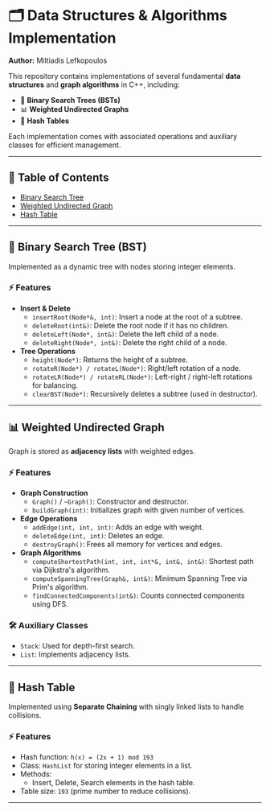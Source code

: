 # 🗂️ Data Structures & Algorithms Implementation

**Author:** Miltiadis Lefkopoulos  

This repository contains implementations of several fundamental **data structures** and **graph algorithms** in C++, including:

- 🌳 **Binary Search Trees (BSTs)**
- 📊 **Weighted Undirected Graphs**
- 🧩 **Hash Tables**

Each implementation comes with associated operations and auxiliary classes for efficient management.

---

## 📑 Table of Contents

- [Binary Search Tree](#binary-search-tree-bst)
- [Weighted Undirected Graph](#weighted-undirected-graph)
- [Hash Table](#hash-table)

---

## 🌳 Binary Search Tree (BST)

Implemented as a dynamic tree with nodes storing integer elements.  

### ⚡ Features

- **Insert & Delete**
  - `insertRoot(Node*&, int)`: Insert a node at the root of a subtree.
  - `deleteRoot(int&)`: Delete the root node if it has no children.
  - `deleteLeft(Node*, int&)`: Delete the left child of a node.
  - `deleteRight(Node*, int&)`: Delete the right child of a node.
- **Tree Operations**
  - `height(Node*)`: Returns the height of a subtree.
  - `rotateR(Node*) / rotateL(Node*)`: Right/left rotation of a node.
  - `rotateLR(Node*) / rotateRL(Node*)`: Left-right / right-left rotations for balancing.
  - `clearBST(Node*)`: Recursively deletes a subtree (used in destructor).

---

## 📊 Weighted Undirected Graph

Graph is stored as **adjacency lists** with weighted edges.  

### ⚡ Features

- **Graph Construction**
  - `Graph()` / `~Graph()`: Constructor and destructor.
  - `buildGraph(int)`: Initializes graph with given number of vertices.
- **Edge Operations**
  - `addEdge(int, int, int)`: Adds an edge with weight.
  - `deleteEdge(int, int)`: Deletes an edge.
  - `destroyGraph()`: Frees all memory for vertices and edges.
- **Graph Algorithms**
  - `computeShortestPath(int, int, int*&, int&, int&)`: Shortest path via Dijkstra's algorithm.
  - `computeSpanningTree(Graph&, int&)`: Minimum Spanning Tree via Prim's algorithm.
  - `findConnectedComponents(int&)`: Counts connected components using DFS.

### 🛠️ Auxiliary Classes

- `Stack`: Used for depth-first search.
- `List`: Implements adjacency lists.

---

## 🧩 Hash Table

Implemented using **Separate Chaining** with singly linked lists to handle collisions.  

### ⚡ Features

- Hash function: `h(x) = (2x + 1) mod 193`  
- Class: `HashList` for storing integer elements in a list.
- Methods:
  - Insert, Delete, Search elements in the hash table.
- Table size: `193` (prime number to reduce collisions).

---
